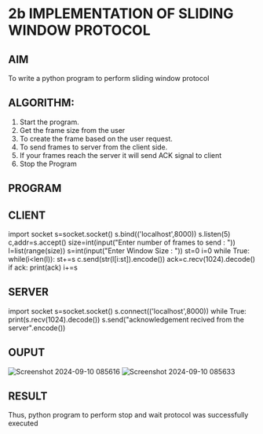 # 2b IMPLEMENTATION OF SLIDING WINDOW PROTOCOL
## AIM 
To write a python program to perform sliding window protocol
## ALGORITHM:
1. Start the program.
2. Get the frame size from the user
3. To create the frame based on the user request.
4. To send frames to server from the client side.
5. If your frames reach the server it will send ACK signal to client
6. Stop the Program
## PROGRAM
## CLIENT
import socket
s=socket.socket()
s.bind(('localhost',8000))
s.listen(5)
c,addr=s.accept()
size=int(input("Enter number of frames to send : "))
l=list(range(size))
s=int(input("Enter Window Size : "))
st=0
i=0
while True:
    while(i<len(l)):
       st+=s
       c.send(str(l[i:st]).encode())
       ack=c.recv(1024).decode()
       if ack:
          print(ack)
          i+=s
## SERVER
import socket
s=socket.socket()
s.connect(('localhost',8000))
while True:
    print(s.recv(1024).decode())
    s.send("acknowledgement recived from the server".encode())
## OUPUT
![Screenshot 2024-09-10 085616](https://github.com/user-attachments/assets/1a432046-f1ba-4d2b-b362-0e08f40b7b8b)
![Screenshot 2024-09-10 085633](https://github.com/user-attachments/assets/76b24102-18b9-4728-9912-fe08a205fa4e)


## RESULT
Thus, python program to perform stop and wait protocol was successfully executed
